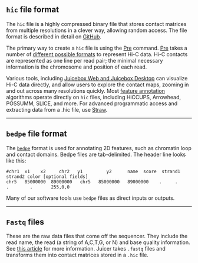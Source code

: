 ## `hic` file format
The `hic` file is a highly compressed binary file that stores contact matrices from multiple resolutions in a clever way, allowing random access. The file format is described in detail on [GitHub](https://github.com/aidenlab/hic-format).

The primary way to create a `hic` file is using the [Pre](Pre) command. [Pre](Pre) takes a number of [different possible formats](Pre#file-format) to represent Hi-C data. Hi-C contacts are represented as one line per read pair; the minimal necessary information is the chromosome and position of each read.

Various tools, including [Juicebox Web and Juicebox Desktop](juicebox.wiki/Juicebox_intro.md) can visualize Hi-C data directly, and allow users to explore the contact maps, zooming in and out across many resolutions quickly. Most [feature annotation](Feature-Annotation) algorithms operate directly on `hic` files, including HiCCUPS, Arrowhead, POSSUMM, SLICE, and more. For advanced programmatic access and extracting data from a .hic file, use [Straw](straw.wiki/Home.md). 

----

## `bedpe` file format 
The [`bedpe`](https://bedtools.readthedocs.io/en/latest/content/general-usage.html#bedpe-format) format is used for annotating 2D features, such as chromatin loop and contact domains. Bedpe files are tab-delimited. The header line looks like this:

```
#chr1  x1	 x2	    chr2   y1	      y2	  name	score  strand1  strand2	color [optional fields]
chr5   85000000  89000000   chr5   85000000   89000000    .     .      .        .       255,0,0
``` 

Many of our software tools use `bedpe` files as direct inputs or outputs.

----

## `Fastq` files
These are the raw data files that come off the sequencer. They include the read name, the read (a string of A,C,T,G, or N) and base quality information. See [this article](https://en.wikipedia.org/wiki/FASTQ_format) for more information. Juicer takes `.fastq` files and transforms them into contact matrices stored in a `.hic` file. 



